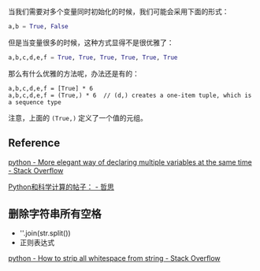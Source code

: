 

当我们需要对多个变量同时初始化的时候，我们可能会采用下面的形式：

```python
a,b = True, False
```

但是当变量很多的时候，这种方式显得不是很优雅了：

```python
a,b,c,d,e,f = True, True, True, True, True, True
```

那么有什么优雅的方法呢，办法还是有的：

```
a,b,c,d,e,f = [True] * 6
a,b,c,d,e,f = (True,) * 6  // (d,) creates a one-item tuple, which is a sequence type
```

注意，上面的 `(True,)` 定义了一个值的元组。
 
## Reference

[python - More elegant way of declaring multiple variables at the same time - Stack Overflow](http://stackoverflow.com/questions/5495332/more-elegant-way-of-declaring-multiple-variables-at-the-same-time)

[Python和科学计算的帖子： - 哲思](http://www.zeuux.com/group/scipython/bbs/content/52019/)


## 删除字符串所有空格

- ''.join(str.split())
- 正则表达式


[python - How to strip all whitespace from string - Stack Overflow](http://stackoverflow.com/questions/3739909/how-to-strip-all-whitespace-from-string)






